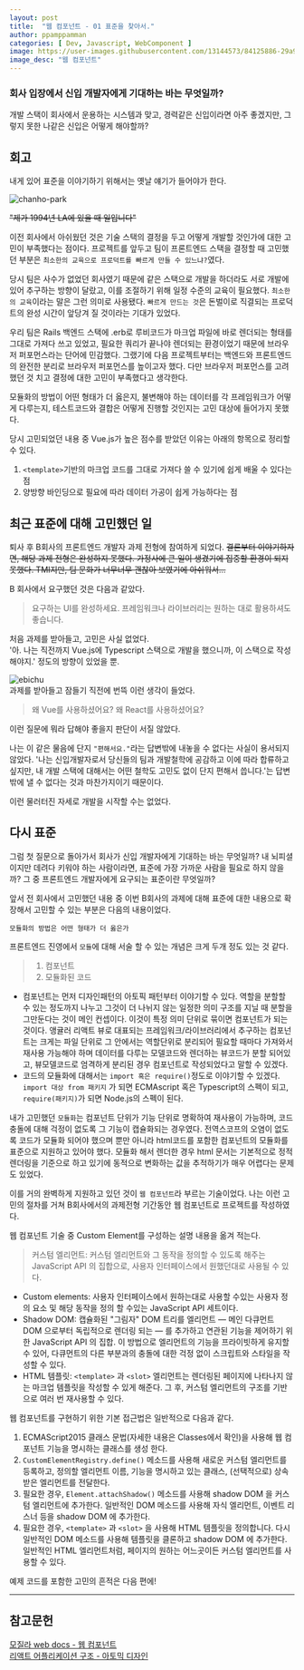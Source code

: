 ```yaml
---
layout: post
title:  "웹 컴포넌트 - 01 표준을 찾아서."
author: ppamppamman
categories: [ Dev, Javascript, WebComponent ]
image: https://user-images.githubusercontent.com/13144573/84125886-29a99b00-aa78-11ea-86e7-e312ebfde382.png
image_desc: "웹 컴포넌트" 
---
```


### 회사 입장에서 신입 개발자에게 기대하는 바는 무엇일까?  

개발 스택이 회사에서 운용하는 시스템과 맞고, 경력같은 신입이라면 아주 좋겠지만, 그렇지 못한 나같은 신입은 어떻게 해야할까?

## 회고  

내게 있어 표준을 이야기하기 위해서는 옛날 얘기가 들어야가 한다.  

![chanho-park](https://user-images.githubusercontent.com/13144573/83967271-ccd4a600-a8fa-11ea-8d41-9a0abb101710.jpg)

~~"제가 1994년 LA에 있을 때 일입니다"~~

이전 회사에서 아쉬웠던 것은 기술 스택의 결정을 두고 어떻게 개발할 것인가에 대한 고민이 부족했다는 점이다. 프로젝트를 앞두고 팀이 프론트엔드 스택을 결정할 때 고민했던 부분은 ``` 최소한의 교육으로 프로덕트를 빠르게 만들 수 있느냐? ```였다.  

당시 팀은 사수가 없었던 회사였기 때문에 같은 스택으로 개발을 하더라도 서로 개발에 있어 추구하는 방향이 달랐고, 이를 조절하기 위해 일정 수준의 교육이 필요했다. ```최소한의 교육```이라는 말은 그런 의미로 사용됐다. ```빠르게 만드는 것```은 돈벌이로 직결되는 프로덕트의 완성 시간이 앞당겨 질 것이라는 기대가 있었다.  

우리 팀은 Rails 백엔드 스택에 .erb로 루비코드가 마크업 파일에 바로 렌더되는 형태를 그대로 가져다 쓰고 있었고, 필요한 쿼리가 끝나야 렌더되는 환경이었기 때문에 브라우저 퍼포먼스라는 단어에 민감했다. 그랬기에 다음 프로젝트부터는 백엔드와 프론트엔드의 완전한 분리로 브라우저 퍼포먼스를 높이고자 했다. 다만 브라우저 퍼포먼스를 고려했던 것 치고 결정에 대한 고민이 부족했다고 생각한다. 

모듈화의 방법이 어떤 형태가 더 옳은지, 불변해야 하는 데이터를 각 프레임워크가 어떻게 다루는지, 테스트코드와 결합은 어떻게 진행할 것인지는 고민 대상에 들어가지 못했다.  

당시 고민되었던 내용 중 Vue.js가 높은 점수를 받았던 이유는 아래의 항목으로 정리할 수 있다. 
1.  ```<template>```기반의 마크업 코드를 그대로 가져다 쓸 수 있기에 쉽게 배울 수 있다는 점  
2. 양방향 바인딩으로 필요에 따라 데이터 가공이 쉽게 가능하다는 점

## 최근 표준에 대해 고민했던 일

퇴사 후 B회사의 프론트엔드 개발자 과제 전형에 참여하게 되었다. ~~결론부터 이야기하자면, 해당 과제 전형은 완성하지 못했다. 가정사에 큰 일이 생겼기에 집중할 환경이 되지 못했다. TMI지만, 팀 문화가 너무너무 괜찮아 보였기에 아쉬워서...~~

B 회사에서 요구했던 것은 다음과 같았다.
> 요구하는 UI를 완성하세요. 프레임워크나 라이브러리는 원하는 대로 활용하셔도 좋습니다.  

처음 과제를 받아들고, 고민은 사실 없었다.  
'아. 나는 직전까지 Vue.js에 Typescript 스택으로 개발을 했으니까, 이 스택으로 작성해야지.' 정도의 방향이 있었을 뿐. 
 
![ebichu](https://user-images.githubusercontent.com/13144573/83968978-e6301f00-a907-11ea-8a87-923745f15c77.jpeg)  
과제를 받아들고 잠들기 직전에 번뜩 이런 생각이 들었다.


> 왜 Vue를 사용하셨어요? 왜 React를 사용하셨어요?  

이런 질문에 뭐라 답해야 좋을지 판단이 서질 않았다.  

나는 이 같은 물음에 단지 ```"편해서요."```라는 답변밖에 내놓을 수 없다는 사실이 용서되지 않았다. '나는 신입개발자로서 당신들의 팀과 개발철학에 공감하고 이에 따라 합류하고 싶지만, 내 개발 스택에 대해서는 어떤 철학도 고민도 없이 단지 편해서 씁니다.'는 답변밖에 낼 수 없다는 것과 마찬가지이기 때문이다.  
 
이런 물러터진 자세로 개발을 시작할 수는 없었다.

## 다시 표준  

그럼 첫 질문으로 돌아가서 회사가 신입 개발자에게 기대하는 바는 무엇일까? 내 뇌피셜이지만 데려다 키워야 하는 사람이라면, 표준에 가장 가까운 사람을 필요로 하지 않을까? 그 중 프론트엔드 개발자에게 요구되는 표준이란 무엇일까?  

앞서 전 회사에서 고민했던 내용 중 이번 B회사의 과제에 대해 표준에 대한 내용으로 확장해서 고민할 수 있는 부분은 다음의 내용이었다.  

```모듈화의 방법은 어떤 형태가 더 옳은가```

프론트엔드 진영에서 ```모듈```에 대해 서술 할 수 있는 개념은 크게 두개 정도 있는 것 같다.

> 1. 컴포넌트
> 2. 모듈화된 코드

- 컴포넌트는 먼저 디자인패턴의 아토픽 패턴부터 이야기할 수 있다. 역할을 분할할 수 있는 정도까지 나누고 그것이 더 나뉘지 않는 일정한 의미 구조를 지닐 때 분할을 그만둔다는 것이 메인 컨셉이다. 이것이 특정 의미 단위로 묶이면 컴포넌트가 되는 것이다.
앵귤러 리액트 뷰로 대표되는 프레임워크/라이브러리에서 추구하는 컴포넌트는 크게는 파일 단위로 그 안에서는 역할단위로 분리되어 필요할 때마다 가져와서 재사용 가능해야 하며 데이터를 다루는 모델코드와 렌더하는 뷰코드가 분할 되어있고, 뷰모델코드로 엄격하게 분리된 경우 컴포넌트로 작성되었다고 말할 수 있겠다.  
- 코드의 모듈화에 대해서는 ```import 혹은 require()```정도로 이야기할 수 있겠다. ```import 대상 from 패키지``` 가 되면 ECMAscript 혹은 Typescript의 스펙이 되고, ```require(패키지)```가 되면 Node.js의 스펙이 된다.

내가 고민했던 ```모듈화```는 컴포넌트 단위가 기능 단위로 명확하여 재사용이 가능하며, 코드 충돌에 대해 걱정이 없도록 그 기능이 캡슐화되는 경우였다. 전역스코프의 오염이 없도록 코드가 모듈화 되어야 했으며 뿐만 아니라 html코드를 포함한 컴포넌트의 모듈화를 표준으로 지원하고 있어야 했다. 모듈화 해서 렌더한 경우 html 문서는 기본적으로 정적렌더링을 기준으로 하고 있기에 동적으로 변화하는 값을 추적하기가 매우 어렵다는 문제도 있었다.

이를 거의 완벽하게 지원하고 있던 것이 ```웹 컴포넌트```라 부르는 기술이었다. 나는 이런 고민의 절차를 거쳐 B회사에서의 과제전형 기간동안 웹 컴포넌트로 프로젝트를 작성하였다.  

웹 컴포넌트 기술 중 Custom Element를 구성하는 설명 내용을 옮겨 적는다.

> 커스텀 엘리먼트: 커스텀 엘리먼트와 그 동작을 정의할 수 있도록 해주는 JavaScript API 의 집합으로, 사용자 인터페이스에서 원했던대로 사용될 수 있다.

- Custom elements: 사용자 인터페이스에서 원하는대로 사용할 수있는 사용자 정의 요소 및 해당 동작을 정의 할 수있는 JavaScript API 세트이다.
- Shadow DOM: 캡슐화된 "그림자" DOM 트리를 엘리먼트 — 메인 다큐먼트 DOM 으로부터 독립적으로 렌더링 되는 — 를 추가하고 연관된 기능을 제어하기 위한 JavaScript API 의 집합. 이 방법으로 엘리먼트의 기능을 프라이빗하게 유지할 수 있어, 다큐먼트의 다른 부분과의 충돌에 대한 걱정 없이 스크립트와 스타일을 작성할 수 있다.
- HTML 템플릿: ```<template>``` 과 ```<slot>``` 엘리먼트는 렌더링된 페이지에 나타나지 않는 마크업 템플릿을 작성할 수 있게 해준다. 그 후, 커스텀 엘리먼트의 구조를 기반으로 여러 번 재사용할 수 있다.

웹 컴포넌트를 구현하기 위한 기본 접근법은 일반적으로 다음과 같다.

1. ECMAScript2015 클래스 문법(자세한 내용은 Classes에서 확인)을 사용해 웹 컴포넌트 기능을 명시하는 클래스를 생성 한다.  
2. ```CustomElementRegistry.define()``` 메소드를 사용해 새로운 커스텀 엘리먼트를 등록하고, 정의할 엘리먼트 이름, 기능을 명시하고 있는 클래스, (선택적으로) 상속받은 엘리먼트를 전달한다.  
3. 필요한 경우, ```Element.attachShadow()``` 메소드를 사용해 shadow DOM 을 커스텀 엘리먼트에 추가한다. 일반적인 DOM 메소드를 사용해 자식 엘리먼트, 이벤트 리스너 등을 shadow DOM 에 추가한다.  
4. 필요한 경우, ```<template>``` 과 ```<slot>``` 을 사용해 HTML 템플릿을 정의합니다. 다시 일반적인 DOM 메소드를 사용해 템플릿을 클론하고 shadow DOM 에 추가한다. 일반적인 HTML 엘리먼트처럼, 페이지의 원하는 어느곳이든 커스텀 엘리먼트를 사용할 수 있다.

예제 코드를 포함한 고민의 흔적은 다음 편에!

---
## 참고문헌  
[모질라 web docs - 웹 컴포넌트](https://developer.mozilla.org/ko/docs/Web/Web_Components)  
[리액트 어플리케이션 구조 - 아토믹 디자인](https://ui.toast.com/weekly-pick/ko_20200213/)